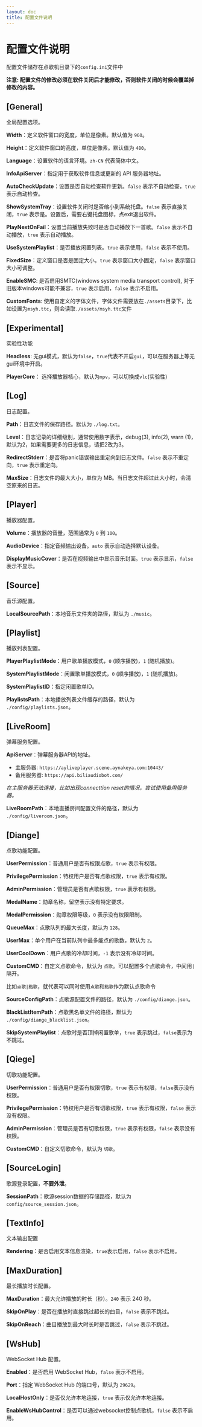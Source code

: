 ```yaml
---
layout: doc
title: 配置文件说明
---
```


# 配置文件说明

配置文件储存在点歌机目录下的`config.ini`文件中

**注意: 配置文件的修改必须在软件关闭后才能修改，否则软件关闭的时候会覆盖掉修改的内容。**

## [General]
全局配置选项。

**Width**：定义软件窗口的宽度，单位是像素。默认值为 `960`。

**Height**：定义软件窗口的高度，单位是像素。默认值为 `480`。

**Language**：设置软件的语言环境。`zh-CN` 代表简体中文。

**InfoApiServer**：指定用于获取软件信息或更新的 API 服务器地址。

**AutoCheckUpdate**：设置是否自动检查软件更新。`false` 表示不自动检查，`true` 表示自动检查。

**ShowSystemTray**：设置软件关闭时是否缩小到系统托盘。`false` 表示直接关闭，`true` 表示是。设置后，需要右键托盘图标，点exit退出软件。

**PlayNextOnFail**：设置当前播放失败时是否自动播放下一首歌。`false` 表示不自动播放，`true` 表示自动播放。

**UseSystemPlaylist**：是否播放闲置列表。`true` 表示使用，`false` 表示不使用。

**FixedSize**：定义窗口是否是固定大小。`true` 表示窗口大小固定，`false` 表示窗口大小可调整。

**EnableSMC**: 是否启用SMTC(windows system media transport control), 对于旧版本windows可能不兼容，`true` 表示启用，`false` 表示不启用。

**CustomFonts**: 使用自定义的字体文件，字体文件需要放在`./assets`目录下，比如设置为`msyh.ttc`，则会读取`./assets/msyh.ttc`文件

## [Experimental]
实验性功能

**Headless**:  无gui模式，默认为`false`，`true`代表不开启`gui`，可以在服务器上等无gui环境中开启。

**PlayerCore**： 选择播放器核心，默认为`mpv`，可以切换成`vlc`(实验性)

## [Log]
日志配置。

**Path**：日志文件的保存路径。默认为 `./log.txt`。

**Level**：日志记录的详细级别，通常使用数字表示，debug(3), info(2), warn (1)，默认为2，如果需要更多的日志信息，请把2改为3。

**RedirectStderr**：是否将panic错误输出重定向到日志文件。`false` 表示不重定向，`true` 表示重定向。

**MaxSize**：日志文件的最大大小，单位为 MB。当日志文件超过此大小时，会清空原来的日志。

## [Player]
播放器配置。

**Volume**：播放器的音量，范围通常为 `0` 到 `100`。

**AudioDevice**：指定音频输出设备。`auto` 表示自动选择默认设备。

**DisplayMusicCover**：是否在视频输出中显示音乐封面。`true` 表示显示，`false` 表示不显示。

## [Source]
音乐源配置。

**LocalSourcePath**：本地音乐文件夹的路径，默认为 `./music`。

## [Playlist]
播放列表配置。

**PlayerPlaylistMode**：用户歌单播放模式，`0` (顺序播放)，`1` (随机播放)。

**SystemPlaylistMode**：闲置歌单播放模式，`0` (顺序播放)，`1` (随机播放)。

**SystemPlaylistID**：指定闲置歌单ID。

**PlaylistsPath**：本地播放列表文件缓存的路径，默认为 `./config/playlists.json`。

## [LiveRoom]
弹幕服务配置。

**ApiServer**：弹幕服务器API的地址。

- 主服务器: `https://ayliveplayer.scene.aynakeya.com:10443/`
- 备用服务器: `https://api.biliaudiobot.com/`

*在主服务器无法连接，比如出现connecttion reset的情况，尝试使用备用服务器。*

**LiveRoomPath**：本地直播房间配置文件的路径，默认为 `./config/liveroom.json`。

## [Diange]
点歌功能配置。

**UserPermission**：普通用户是否有权限点歌，`true` 表示有权限。

**PrivilegePermission**：特权用户是否有点歌权限，`true` 表示有权限。

**AdminPermission**：管理员是否有点歌权限，`true` 表示有权限。

**MedalName**：勋章名称，留空表示没有特定要求。

**MedalPermission**：勋章权限等级，`0` 表示没有权限限制。

**QueueMax**：点歌队列的最大长度，默认为 `128`。

**UserMax**：单个用户在当前队列中最多能点的歌数，默认为 `2`。

**UserCoolDown**：用户点歌的冷却时间，`-1` 表示没有冷却时间。

**CustomCMD**：自定义点歌命令，默认为 `点歌`。可以配置多个点歌命令，中间用`|`隔开。

比如`点歌|點歌`，就代表可以同时使用`点歌`和`點歌`作为默认点歌命令

**SourceConfigPath**：点歌源配置文件的路径，默认为 `./config/diange.json`。

**BlackListItemPath**：点歌黑名单文件的路径，默认为 `./config/diange_blacklist.json`。

**SkipSystemPlaylist**：点歌时是否顶掉闲置歌单，`true` 表示跳过，`false`表示为不跳过。

## [Qiege]
切歌功能配置。

**UserPermission**：普通用户是否有权限切歌，`true` 表示有权限，`false`表示没有权限。

**PrivilegePermission**：特权用户是否有切歌权限，`true` 表示有权限，`false` 表示没有权限。

**AdminPermission**：管理员是否有切歌权限，`true` 表示有权限，`false` 表示没有权限。

**CustomCMD**：自定义切歌命令，默认为 `切歌`。

## [SourceLogin]
歌源登录配置，**不要外泄**。



**SessionPath**：歌源session数据的存储路径，默认为 `config/source_session.json`。

## [TextInfo]
文本输出配置

**Rendering**：是否启用文本信息渲染，`true`表示启用，`false` 表示不启用。

## [MaxDuration]
最长播放时长配置。

**MaxDuration**：最大允许播放的时长（秒）。`240` 表示 240 秒。

**SkipOnPlay**：是否在播放时直接跳过超长的曲目，`false` 表示不跳过。

**SkipOnReach**：曲目播放到最大时长时是否跳过，`false` 表示不跳过。

## [WsHub]
WebSocket Hub 配置。

**Enabled**：是否启用 WebSocket Hub，`false` 表示不启用。

**Port**：指定 WebSocket Hub 的端口号，默认为 `29629`。

**LocalHostOnly**：是否仅允许本地连接，`true` 表示仅允许本地连接。

**EnableWsHubControl**：是否可以通过websocket控制点歌机，`false` 表示不启用。